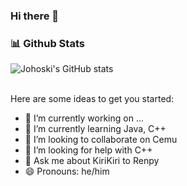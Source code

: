 ### Hi there 👋

### 📊 Github Stats
![Johoski's GitHub stats](https://github-readme-stats.vercel.app/api?username=Johoski&show_icons=true&theme=radical)

</a>

<br>
Here are some ideas to get you started:

- 🔭 I’m currently working on ...
- 🌱 I’m currently learning Java, C++
- 👯 I’m looking to collaborate on Cemu
- 🤔 I’m looking for help with C++
- 💬 Ask me about KiriKiri to Renpy
- 😄 Pronouns: he/him
